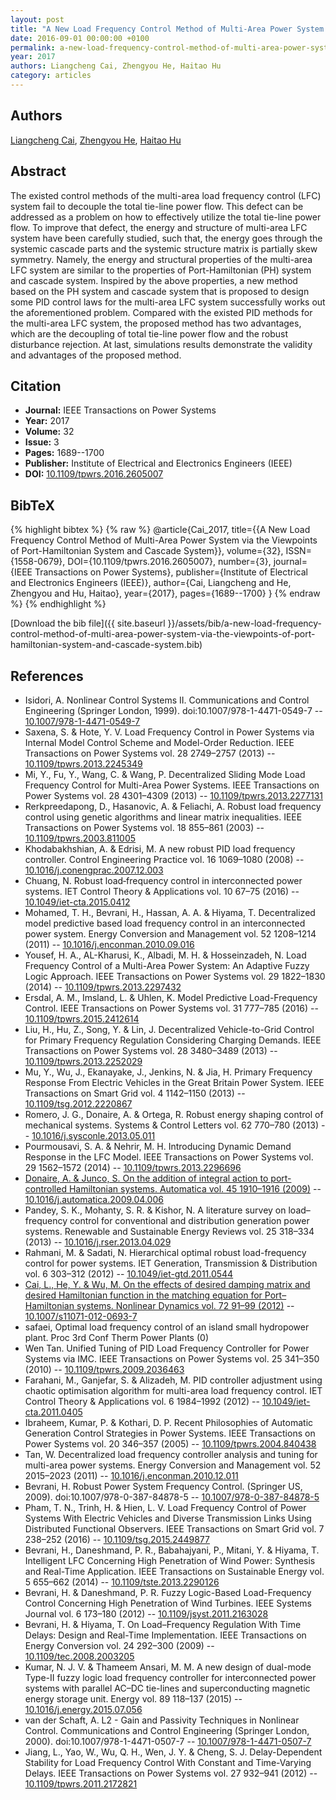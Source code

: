 ```yaml
---
layout: post
title: "A New Load Frequency Control Method of Multi-Area Power System via the Viewpoints of Port-Hamiltonian System and Cascade System"
date: 2016-09-01 00:00:00 +0100
permalink: a-new-load-frequency-control-method-of-multi-area-power-system-via-the-viewpoints-of-port-hamiltonian-system-and-cascade-system
year: 2017
authors: Liangcheng Cai, Zhengyou He, Haitao Hu
category: articles
---
```

 
## Authors
[Liangcheng Cai](authors/liangcheng-cai), [Zhengyou He](authors/zhengyou-he), [Haitao Hu](authors/haitao-hu)
 
## Abstract
The existed control methods of the multi-area load frequency control (LFC) system fail to decouple the total tie-line power flow. This defect can be addressed as a problem on how to effectively utilize the total tie-line power flow. To improve that defect, the energy and structure of multi-area LFC system have been carefully studied, such that, the energy goes through the systemic cascade parts and the systemic structure matrix is partially skew symmetry. Namely, the energy and structural properties of the multi-area LFC system are similar to the properties of Port-Hamiltonian (PH) system and cascade system. Inspired by the above properties, a new method based on the PH system and cascade system that is proposed to design some PID control laws for the multi-area LFC system successfully works out the aforementioned problem. Compared with the existed PID methods for the multi-area LFC system, the proposed method has two advantages, which are the decoupling of total tie-line power flow and the robust disturbance rejection. At last, simulations results demonstrate the validity and advantages of the proposed method.
 
## Citation
- **Journal:** IEEE Transactions on Power Systems
- **Year:** 2017
- **Volume:** 32
- **Issue:** 3
- **Pages:** 1689--1700
- **Publisher:** Institute of Electrical and Electronics Engineers (IEEE)
- **DOI:** [10.1109/tpwrs.2016.2605007](https://doi.org/10.1109/tpwrs.2016.2605007)
 
## BibTeX
{% highlight bibtex %}
{% raw %}
@article{Cai_2017,
  title={{A New Load Frequency Control Method of Multi-Area Power System via the Viewpoints of Port-Hamiltonian System and Cascade System}},
  volume={32},
  ISSN={1558-0679},
  DOI={10.1109/tpwrs.2016.2605007},
  number={3},
  journal={IEEE Transactions on Power Systems},
  publisher={Institute of Electrical and Electronics Engineers (IEEE)},
  author={Cai, Liangcheng and He, Zhengyou and Hu, Haitao},
  year={2017},
  pages={1689--1700}
}
{% endraw %}
{% endhighlight %}
 
[Download the bib file]({{ site.baseurl }}/assets/bib/a-new-load-frequency-control-method-of-multi-area-power-system-via-the-viewpoints-of-port-hamiltonian-system-and-cascade-system.bib)
 
## References
- Isidori, A. Nonlinear Control Systems II. Communications and Control Engineering (Springer London, 1999). doi:10.1007/978-1-4471-0549-7 -- [10.1007/978-1-4471-0549-7](https://doi.org/10.1007/978-1-4471-0549-7)
- Saxena, S. & Hote, Y. V. Load Frequency Control in Power Systems via Internal Model Control Scheme and Model-Order Reduction. IEEE Transactions on Power Systems vol. 28 2749–2757 (2013) -- [10.1109/tpwrs.2013.2245349](https://doi.org/10.1109/tpwrs.2013.2245349)
- Mi, Y., Fu, Y., Wang, C. & Wang, P. Decentralized Sliding Mode Load Frequency Control for Multi-Area Power Systems. IEEE Transactions on Power Systems vol. 28 4301–4309 (2013) -- [10.1109/tpwrs.2013.2277131](https://doi.org/10.1109/tpwrs.2013.2277131)
- Rerkpreedapong, D., Hasanovic, A. & Feliachi, A. Robust load frequency control using genetic algorithms and linear matrix inequalities. IEEE Transactions on Power Systems vol. 18 855–861 (2003) -- [10.1109/tpwrs.2003.811005](https://doi.org/10.1109/tpwrs.2003.811005)
- Khodabakhshian, A. & Edrisi, M. A new robust PID load frequency controller. Control Engineering Practice vol. 16 1069–1080 (2008) -- [10.1016/j.conengprac.2007.12.003](https://doi.org/10.1016/j.conengprac.2007.12.003)
- Chuang, N. Robust  load‐frequency control in interconnected power systems. IET Control Theory &amp; Applications vol. 10 67–75 (2016) -- [10.1049/iet-cta.2015.0412](https://doi.org/10.1049/iet-cta.2015.0412)
- Mohamed, T. H., Bevrani, H., Hassan, A. A. & Hiyama, T. Decentralized model predictive based load frequency control in an interconnected power system. Energy Conversion and Management vol. 52 1208–1214 (2011) -- [10.1016/j.enconman.2010.09.016](https://doi.org/10.1016/j.enconman.2010.09.016)
- Yousef, H. A., AL-Kharusi, K., Albadi, M. H. & Hosseinzadeh, N. Load Frequency Control of a Multi-Area Power System: An Adaptive Fuzzy Logic Approach. IEEE Transactions on Power Systems vol. 29 1822–1830 (2014) -- [10.1109/tpwrs.2013.2297432](https://doi.org/10.1109/tpwrs.2013.2297432)
- Ersdal, A. M., Imsland, L. & Uhlen, K. Model Predictive Load-Frequency Control. IEEE Transactions on Power Systems vol. 31 777–785 (2016) -- [10.1109/tpwrs.2015.2412614](https://doi.org/10.1109/tpwrs.2015.2412614)
- Liu, H., Hu, Z., Song, Y. & Lin, J. Decentralized Vehicle-to-Grid Control for Primary Frequency Regulation Considering Charging Demands. IEEE Transactions on Power Systems vol. 28 3480–3489 (2013) -- [10.1109/tpwrs.2013.2252029](https://doi.org/10.1109/tpwrs.2013.2252029)
- Mu, Y., Wu, J., Ekanayake, J., Jenkins, N. & Jia, H. Primary Frequency Response From Electric Vehicles in the Great Britain Power System. IEEE Transactions on Smart Grid vol. 4 1142–1150 (2013) -- [10.1109/tsg.2012.2220867](https://doi.org/10.1109/tsg.2012.2220867)
- Romero, J. G., Donaire, A. & Ortega, R. Robust energy shaping control of mechanical systems. Systems &amp; Control Letters vol. 62 770–780 (2013) -- [10.1016/j.sysconle.2013.05.011](https://doi.org/10.1016/j.sysconle.2013.05.011)
- Pourmousavi, S. A. & Nehrir, M. H. Introducing Dynamic Demand Response in the LFC Model. IEEE Transactions on Power Systems vol. 29 1562–1572 (2014) -- [10.1109/tpwrs.2013.2296696](https://doi.org/10.1109/tpwrs.2013.2296696)
- [Donaire, A. & Junco, S. On the addition of integral action to port-controlled Hamiltonian systems. Automatica vol. 45 1910–1916 (2009)](on-the-addition-of-integral-action-to-port-controlled-hamiltonian-systems) -- [10.1016/j.automatica.2009.04.006](https://doi.org/10.1016/j.automatica.2009.04.006)
- Pandey, S. K., Mohanty, S. R. & Kishor, N. A literature survey on load–frequency control for conventional and distribution generation power systems. Renewable and Sustainable Energy Reviews vol. 25 318–334 (2013) -- [10.1016/j.rser.2013.04.029](https://doi.org/10.1016/j.rser.2013.04.029)
- Rahmani, M. & Sadati, N. Hierarchical optimal robust load-frequency control for power systems. IET Generation, Transmission &amp; Distribution vol. 6 303–312 (2012) -- [10.1049/iet-gtd.2011.0544](https://doi.org/10.1049/iet-gtd.2011.0544)
- [Cai, L., He, Y. & Wu, M. On the effects of desired damping matrix and desired Hamiltonian function in the matching equation for Port–Hamiltonian systems. Nonlinear Dynamics vol. 72 91–99 (2012)](on-the-effects-of-desired-damping-matrix-and-desired-hamiltonian-function-in-the-matching-equation-for-port-hamiltonian-systems) -- [10.1007/s11071-012-0693-7](https://doi.org/10.1007/s11071-012-0693-7)
- safaei, Optimal load frequency control of an island small hydropower plant. Proc 3rd Conf Therm Power Plants (0)
- Wen Tan. Unified Tuning of PID Load Frequency Controller for Power Systems via IMC. IEEE Transactions on Power Systems vol. 25 341–350 (2010) -- [10.1109/tpwrs.2009.2036463](https://doi.org/10.1109/tpwrs.2009.2036463)
- Farahani, M., Ganjefar, S. & Alizadeh, M. PID controller adjustment using chaotic optimisation algorithm for multi-area load frequency control. IET Control Theory &amp; Applications vol. 6 1984–1992 (2012) -- [10.1049/iet-cta.2011.0405](https://doi.org/10.1049/iet-cta.2011.0405)
- Ibraheem, Kumar, P. & Kothari, D. P. Recent Philosophies of Automatic Generation Control Strategies in Power Systems. IEEE Transactions on Power Systems vol. 20 346–357 (2005) -- [10.1109/tpwrs.2004.840438](https://doi.org/10.1109/tpwrs.2004.840438)
- Tan, W. Decentralized load frequency controller analysis and tuning for multi-area power systems. Energy Conversion and Management vol. 52 2015–2023 (2011) -- [10.1016/j.enconman.2010.12.011](https://doi.org/10.1016/j.enconman.2010.12.011)
- Bevrani, H. Robust Power System Frequency Control. (Springer US, 2009). doi:10.1007/978-0-387-84878-5 -- [10.1007/978-0-387-84878-5](https://doi.org/10.1007/978-0-387-84878-5)
- Pham, T. N., Trinh, H. & Hien, L. V. Load Frequency Control of Power Systems With Electric Vehicles and Diverse Transmission Links Using Distributed Functional Observers. IEEE Transactions on Smart Grid vol. 7 238–252 (2016) -- [10.1109/tsg.2015.2449877](https://doi.org/10.1109/tsg.2015.2449877)
- Bevrani, H., Daneshmand, P. R., Babahajyani, P., Mitani, Y. & Hiyama, T. Intelligent LFC Concerning High Penetration of Wind Power: Synthesis and Real-Time Application. IEEE Transactions on Sustainable Energy vol. 5 655–662 (2014) -- [10.1109/tste.2013.2290126](https://doi.org/10.1109/tste.2013.2290126)
- Bevrani, H. & Daneshmand, P. R. Fuzzy Logic-Based Load-Frequency Control Concerning High Penetration of Wind Turbines. IEEE Systems Journal vol. 6 173–180 (2012) -- [10.1109/jsyst.2011.2163028](https://doi.org/10.1109/jsyst.2011.2163028)
- Bevrani, H. & Hiyama, T. On Load–Frequency Regulation With Time Delays: Design and Real-Time Implementation. IEEE Transactions on Energy Conversion vol. 24 292–300 (2009) -- [10.1109/tec.2008.2003205](https://doi.org/10.1109/tec.2008.2003205)
- Kumar, N. J. V. & Thameem Ansari, M. M. A new design of dual-mode Type-II fuzzy logic load frequency controller for interconnected power systems with parallel AC–DC tie-lines and superconducting magnetic energy storage unit. Energy vol. 89 118–137 (2015) -- [10.1016/j.energy.2015.07.056](https://doi.org/10.1016/j.energy.2015.07.056)
- van der Schaft, A. L2 - Gain and Passivity Techniques in Nonlinear Control. Communications and Control Engineering (Springer London, 2000). doi:10.1007/978-1-4471-0507-7 -- [10.1007/978-1-4471-0507-7](https://doi.org/10.1007/978-1-4471-0507-7)
- Jiang, L., Yao, W., Wu, Q. H., Wen, J. Y. & Cheng, S. J. Delay-Dependent Stability for Load Frequency Control With Constant and Time-Varying Delays. IEEE Transactions on Power Systems vol. 27 932–941 (2012) -- [10.1109/tpwrs.2011.2172821](https://doi.org/10.1109/tpwrs.2011.2172821)

